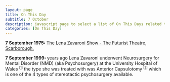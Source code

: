 ```yaml
---
layout: page
title: On This Day
subtitle: 7 October
description: javascript page to select a list of On This Days related to Lena Zavaroni.
categories: [On This Day]
---
```


**7 September 1975:**
[<span id="age1"></span> The Lena Zavaroni Show - The Futurist Theatre, Scarborough.](/theatre/the%20lena%20zavaroni%20show/1975/09/07/the-lena-zavaroni-show.html)

**7 September 1999:**
<span id="age2"></span> years ago Lena Zavaroni underwent Neurosurgery for Mental Disorder (NMD) (aka Psychosurgery) at the University Hospital of Wales <sup><small>[<a href="/biography/lena-zavaroni#university-hospital-of-wales">1</a>]</small></sup> the type she was treated with was Anterior Capsulotomy <sup><small>[<a href="/biography/lena-zavaroni#anterior-capsulotomy">2</a>]</small></sup> which is one of the 4 types of stereotactic psychosurgery available.

<!-- Script for calculating number of years ago -->
<script>
var dob = '19750907';
var year = Number(dob.substr(0, 4));
var month = Number(dob.substr(4, 2)) - 1;
var day = Number(dob.substr(6, 2));
var today = new Date();
var age1 = today.getFullYear() - year;
if (today.getMonth() < month || (today.getMonth() == month && today.getDate() < day)) {
age1--;
}
document.getElementById("age1").innerHTML=age1;

var dob = '19990907';
var year = Number(dob.substr(0, 4));
var month = Number(dob.substr(4, 2)) - 1;
var day = Number(dob.substr(6, 2));
var today = new Date();
var age2 = today.getFullYear() - year;
if (today.getMonth() < month || (today.getMonth() == month && today.getDate() < day)) {
age2--;
}
document.getElementById("age2").innerHTML=age2;
</script>
